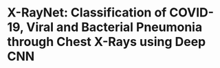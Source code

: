 # X-RayNet: Classification of COVID-19, Viral and Bacterial Pneumonia through Chest X-Rays using Deep CNN

